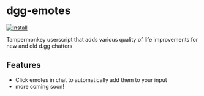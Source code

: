 # dgg-emotes
[![Install](https://raw.github.com/jerone/UserScripts/master/_resources/Install-button.png)](https://github.com/LeviOP/dgg-emotes/raw/main/dgg-emotes-latest.user.js)

Tampermonkey userscript that adds various quality of life improvements for new and old d.gg chatters

## Features
* Click emotes in chat to automatically add them to your input
* more coming soon!
